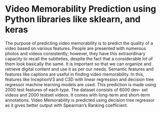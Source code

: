# Video Memorability Prediction using Python libraries like sklearn, and keras

The purpose of predicting video memorability is to predict the quality of a video based on various features. People are presented with numerous photos and videos consistently; however, they have this extraordinary capacity to recall the subtleties, despite the fact that a considerable lot of them look basically the same. It is important so that we can organize and retrieve digital content and use it as per our needs. Semantic features and features like captions are useful in finding video memorability. In this, features like InceptionV3 and C3D with linear regression and decision tree regressor machine learning models are used. This prediction is made using 2000 test features of each type. The dataset consists of 6000 dev- set videos and 2000 testset videos. It comes with long-term and short-term annotations. Video Memorability is predicted using decision tree regressor as it gives better output with Spearman’s Ranking coefficient.
